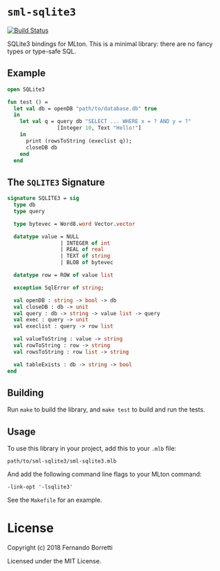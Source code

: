 # `sml-sqlite3`

[![Build Status](https://travis-ci.org/eudoxia0/sml-sqlite3.svg?branch=master)](https://travis-ci.org/eudoxia0/sml-sqlite3)

SQLite3 bindings for MLton. This is a minimal library: there are no fancy types
or type-safe SQL.

## Example

~~~sml
open SQLite3

fun test () =
  let val db = openDB "path/to/database.db" true
  in
    let val q = query db "SELECT ... WHERE x = ? AND y = ?"
                [Integer 10, Text "Hello!"]
    in
      print (rowsToString (execlist q));
      closeDB db
    end
  end
~~~

## The `SQLITE3` Signature

~~~sml
signature SQLITE3 = sig
  type db
  type query

  type bytevec = Word8.word Vector.vector

  datatype value = NULL
                 | INTEGER of int
                 | REAL of real
                 | TEXT of string
                 | BLOB of bytevec

  datatype row = ROW of value list

  exception SqlError of string;

  val openDB : string -> bool -> db
  val closeDB : db -> unit
  val query : db -> string -> value list -> query
  val exec : query -> unit
  val execlist : query -> row list

  val valueToString : value -> string
  val rowToString : row -> string
  val rowsToString : row list -> string

  val tableExists : db -> string -> bool
end
~~~

## Building

Run `make` to build the library, and `make test` to build and run the tests.

## Usage

To use this library in your project, add this to your `.mlb` file:

~~~
path/to/sml-sqlite3/sml-sqlite3.mlb
~~~

And add the following command line flags to your MLton command:

~~~
-link-opt '-lsqlite3'
~~~

See the `Makefile` for an example.

# License

Copyright (c) 2018 Fernando Borretti

Licensed under the MIT License.

